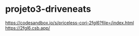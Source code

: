 # projeto3-driveneats


https://codesandbox.io/s/priceless-cori-2fgl6?file=/index.html
https://2fgl6.csb.app/